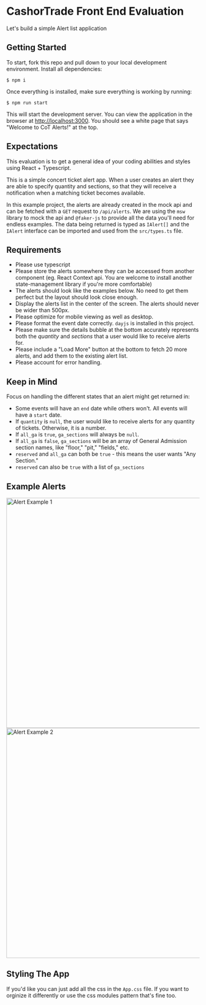 # CashorTrade Front End Evaluation

Let's build a simple Alert list application

## Getting Started

To start, fork this repo and pull down to your local development environment. Install all dependencies:
```
$ npm i
```

Once everything is installed, make sure everything is working by running: 
```
$ npm run start
```
This will start the development server. You can view the application in the browser at [http://localhost:3000](http://localhost:3000). You should see a white page that says "Welcome to CoT Alerts!" at the top.

## Expectations

This evaluation is to get a general idea of your coding abilities and styles using React + Typescript.

This is a simple concert ticket alert app. When a user creates an alert they are able to specify quantity and sections, so that they will receive a notification when a matching ticket becomes available.

In this example project, the alerts are already created in the mock api and can be fetched with a `GET` request to `/api/alerts`. We are using the `msw` library to mock the api and `@faker-js` to provide all the data you'll need for endless examples. The data being returned is typed as `IAlert[]` and the `IAlert` interface can be imported and used from the `src/types.ts` file.

## Requirements

* Please use typescript
* Please store the alerts somewhere they can be accessed from another component (eg. React Context api. You are welcome to install another state-management library if you're more comfortable)
* The alerts should look like the examples below. No need to get them perfect but the layout should look close enough.
* Display the alerts list in the center of the screen. The alerts should never be wider than 500px.
* Please optimize for mobile viewing as well as desktop.
* Please format the event date correctly. `dayjs` is installed in this project.
* Please make sure the details bubble at the bottom accurately represents both the *quantity* and *sections* that a user would like to receive alerts for.
* Please include a "Load More" button at the bottom to fetch 20 more alerts, and add them to the existing alert list.
* Please account for error handling.

## Keep in Mind

Focus on handling the different states that an alert might get returned in:
* Some events will have an `end` date while others won't. All events will have a `start` date.
* If `quantity` is `null`, the user would like to receive alerts for any quantity of tickets. Otherwise, it is a number.
* If `all_ga` is `true`, `ga_sections` will always be `null`.
* If `all_ga` is `false`, `ga_sections` will be an array of General Admission section names, like "floor," "pit," "fields," etc.
* `reserved` and `all_ga` can both be `true` - this means the user wants "Any Section."
* `reserved` can also be `true` with a list of `ga_sections`


## Example Alerts
<img width="600" alt="Alert Example 1" src="https://www.dropbox.com/scl/fi/y45lbaj6uqyu85vkitpws/alert-1.png?rlkey=9ghv63s7w9ujunihaba56ad24&raw=1">
<img width="600" alt="Alert Example 2" src="https://www.dropbox.com/scl/fi/jwcpbl12fwqwd7bk5dw7n/alert-2.png?rlkey=rnbg7enke5x9s89nw00i7h5u2&raw=1">

## Styling The App

If you'd like you can just add all the css in the `App.css` file. If you want to orginize it differently or use the css modules pattern that's fine too.

